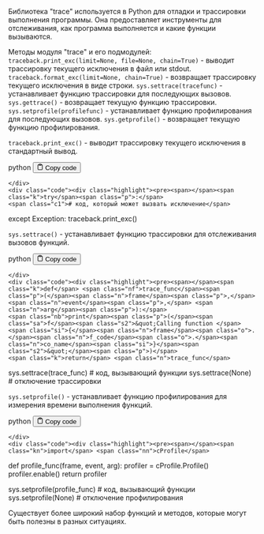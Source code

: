 <p>Библиотека "trace" используется в Python для отладки и трассировки выполнения программы.
Она предоставляет инструменты для отслеживания, как программа выполняется и какие функции вызываются.</p>
<p>Методы модуля "trace" и его подмодулей:
<code>traceback.print_exc(limit=None, file=None, chain=True)</code> - выводит трассировку текущего исключения в файл или stdout.
<code>traceback.format_exc(limit=None, chain=True)</code> - возвращает трассировку текущего исключения в виде строки.
<code>sys.settrace(tracefunc)</code> - устанавливает функцию трассировки для последующих вызовов.
<code>sys.gettrace()</code> - возвращает текущую функцию трассировки.
<code>sys.setprofile(profilefunc)</code> - устанавливает функцию профилирования для последующих вызовов.
<code>sys.getprofile()</code> - возвращает текущую функцию профилирования.</p>
<p><code>traceback.print_exc()</code> - выводит трассировку текущего исключения в стандартный вывод.</p>
<div class="code-element">
    <div class="lang-line">
        <text>python</text>
        <button class="copy-button"
        onclick="copyCode(this)">
    <svg stroke="currentColor"
         fill="none"
         stroke-width="2"
         viewBox="0 0 24 24"
         stroke-linecap="round"
         stroke-linejoin="round"
         class="h-4 w-4"
         height="1em"
         width="1em"
         xmlns="http://www.w3.org/2000/svg">
        <path d="M16 4h2a2 2 0 0 1 2 2v14a2 2 0 0 1-2 2H6a2 2 0 0 1-2-2V6a2 2 0 0 1 2-2h2"></path>
        <rect x="8" y="2" width="8" height="4" rx="1" ry="1"></rect>
    </svg>
    <text>Copy code</text>
</button>

    </div>
    <div class="code"><div class="highlight"><pre><span></span><span class="k">try</span><span class="p">:</span>
    <span class="c1"># код, который может вызвать исключение</span>
<span class="k">except</span> <span class="ne">Exception</span><span class="p">:</span>
    <span class="n">traceback</span><span class="o">.</span><span class="n">print_exc</span><span class="p">()</span>
</pre></div></div>
</div>

<p><code>sys.settrace()</code> - устанавливает функцию трассировки для отслеживания вызовов функций.</p>
<div class="code-element">
    <div class="lang-line">
        <text>python</text>
        <button class="copy-button"
        onclick="copyCode(this)">
    <svg stroke="currentColor"
         fill="none"
         stroke-width="2"
         viewBox="0 0 24 24"
         stroke-linecap="round"
         stroke-linejoin="round"
         class="h-4 w-4"
         height="1em"
         width="1em"
         xmlns="http://www.w3.org/2000/svg">
        <path d="M16 4h2a2 2 0 0 1 2 2v14a2 2 0 0 1-2 2H6a2 2 0 0 1-2-2V6a2 2 0 0 1 2-2h2"></path>
        <rect x="8" y="2" width="8" height="4" rx="1" ry="1"></rect>
    </svg>
    <text>Copy code</text>
</button>

    </div>
    <div class="code"><div class="highlight"><pre><span></span><span class="k">def</span> <span class="nf">trace_func</span><span class="p">(</span><span class="n">frame</span><span class="p">,</span> <span class="n">event</span><span class="p">,</span> <span class="n">arg</span><span class="p">):</span>
    <span class="nb">print</span><span class="p">(</span><span class="sa">f</span><span class="s2">&quot;Calling function </span><span class="si">{</span><span class="n">frame</span><span class="o">.</span><span class="n">f_code</span><span class="o">.</span><span class="n">co_name</span><span class="si">}</span><span class="s2">&quot;</span><span class="p">)</span>
    <span class="k">return</span> <span class="n">trace_func</span>

<span class="n">sys</span><span class="o">.</span><span class="n">settrace</span><span class="p">(</span><span class="n">trace_func</span><span class="p">)</span>
<span class="c1"># код, вызывающий функции</span>
<span class="n">sys</span><span class="o">.</span><span class="n">settrace</span><span class="p">(</span><span class="kc">None</span><span class="p">)</span>  <span class="c1"># отключение трассировки</span>
</pre></div></div>
</div>

<p><code>sys.setprofile()</code> - устанавливает функцию профилирования для измерения времени выполнения функций.</p>
<div class="code-element">
    <div class="lang-line">
        <text>python</text>
        <button class="copy-button"
        onclick="copyCode(this)">
    <svg stroke="currentColor"
         fill="none"
         stroke-width="2"
         viewBox="0 0 24 24"
         stroke-linecap="round"
         stroke-linejoin="round"
         class="h-4 w-4"
         height="1em"
         width="1em"
         xmlns="http://www.w3.org/2000/svg">
        <path d="M16 4h2a2 2 0 0 1 2 2v14a2 2 0 0 1-2 2H6a2 2 0 0 1-2-2V6a2 2 0 0 1 2-2h2"></path>
        <rect x="8" y="2" width="8" height="4" rx="1" ry="1"></rect>
    </svg>
    <text>Copy code</text>
</button>

    </div>
    <div class="code"><div class="highlight"><pre><span></span><span class="kn">import</span> <span class="nn">cProfile</span>

<span class="k">def</span> <span class="nf">profile_func</span><span class="p">(</span><span class="n">frame</span><span class="p">,</span> <span class="n">event</span><span class="p">,</span> <span class="n">arg</span><span class="p">):</span>
    <span class="n">profiler</span> <span class="o">=</span> <span class="n">cProfile</span><span class="o">.</span><span class="n">Profile</span><span class="p">()</span>
    <span class="n">profiler</span><span class="o">.</span><span class="n">enable</span><span class="p">()</span>
    <span class="k">return</span> <span class="n">profiler</span>

<span class="n">sys</span><span class="o">.</span><span class="n">setprofile</span><span class="p">(</span><span class="n">profile_func</span><span class="p">)</span>
<span class="c1"># код, вызывающий функции</span>
<span class="n">sys</span><span class="o">.</span><span class="n">setprofile</span><span class="p">(</span><span class="kc">None</span><span class="p">)</span>  <span class="c1"># отключение профилирования</span>
</pre></div></div>
</div>

<p>Существует более широкий набор функций и методов, которые могут быть полезны в разных ситуациях.</p>